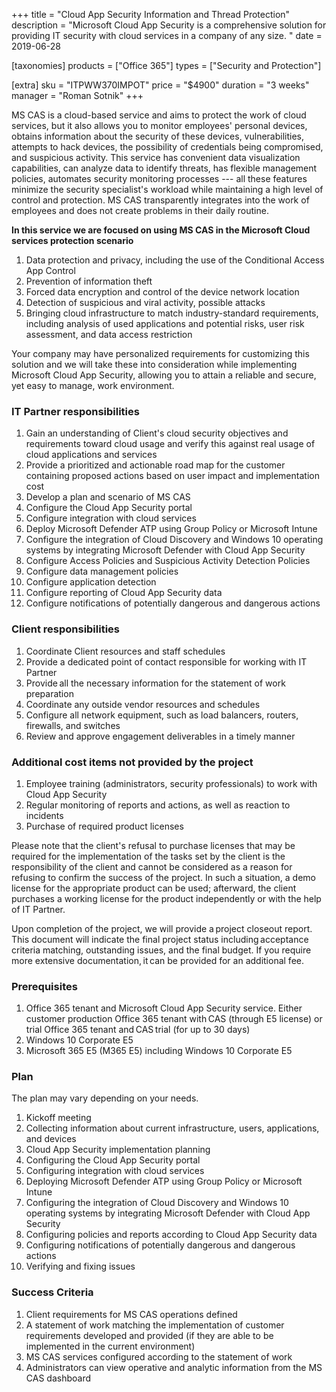 +++
title = "Cloud App Security Information and Thread Protection"
description = "Microsoft Cloud App Security is a comprehensive solution for providing IT security with cloud services in a company of any size. "
date = 2019-06-28

[taxonomies]
products = ["Office 365"]
types = ["Security and Protection"]

[extra]
sku = "ITPWW370IMPOT"
price = "$4900"
duration = "3 weeks"
manager = "Roman Sotnik"
+++

MS CAS is a cloud-based service and aims to protect the work of
cloud services, but it also allows you to monitor employees' personal
devices, obtains information about the security of these devices,
vulnerabilities, attempts to hack devices, the possibility of
credentials being compromised, and suspicious activity. This service has
convenient data visualization capabilities, can analyze data to identify
threats, has flexible management policies, automates security monitoring
processes --- all these features minimize the security specialist's
workload while maintaining a high level of control and protection. MS
CAS transparently integrates into the work of employees and
does not create problems in their daily routine.

**In this service we are focused on using MS CAS in the
Microsoft Cloud services protection scenario**

1.  Data protection and privacy, including the use of the Conditional
    Access App Control
2.  Prevention of information theft
3.  Forced data encryption and control of the device network location
4.  Detection of suspicious and viral activity, possible attacks
5.  Bringing cloud infrastructure to match industry-standard
    requirements, including analysis of used applications and potential
    risks, user risk assessment, and data access restriction

Your company may have personalized requirements for customizing this
solution and we will take these into consideration while implementing Microsoft Cloud
App Security, allowing you to attain a reliable and secure, yet easy to
manage, work environment.

### IT Partner responsibilities

1.  Gain an understanding of Client's cloud security objectives and
    requirements toward cloud usage and verify this against real usage
    of cloud applications and services
2.  Provide a prioritized and actionable road map for the customer
    containing proposed actions based on user impact and implementation
    cost
3.  Develop a plan and scenario of MS CAS 
4.  Configure the Cloud App Security portal
5.  Configure integration with cloud services
6.  Deploy Microsoft Defender ATP using Group Policy or
    Microsoft Intune
7.  Configure the integration of Cloud Discovery and Windows 10
    operating systems by integrating Microsoft Defender with Cloud App
    Security
8.  Configure Access Policies and Suspicious Activity Detection Policies
9.  Configure data management policies
10. Configure application detection
11. Configure reporting of Cloud App Security data
12. Configure notifications of potentially dangerous and dangerous
    actions

### Client responsibilities

1.  Coordinate Client resources and staff schedules
2.  Provide a dedicated point of contact responsible for working with IT
    Partner
3.  Provide all the necessary information for the statement of work
    preparation
4.  Coordinate any outside vendor resources and schedules
5.  Configure all network equipment, such as load balancers, routers,
    firewalls, and switches
6.  Review and approve engagement deliverables in a timely manner

### Additional cost items not provided by the project

1.  Employee training (administrators, security professionals) to work
    with Cloud App Security
2.  Regular monitoring of reports and actions, as well as reaction to
    incidents
3.  Purchase of required product licenses

Please note that the client's refusal to purchase licenses that may be
required for the implementation of the tasks set by the client is the
responsibility of the client and cannot be considered as a reason for
refusing to confirm the success of the project. In such a situation, a
demo license for the appropriate product can be used; afterward, the
client purchases a working license for the product independently or with
the help of IT Partner.

Upon completion of the project, we will provide a project closeout
report. This document will indicate the final project status
including acceptance criteria matching, outstanding issues, and the
final budget. If you require more extensive documentation, it can be
provided for an additional fee. 

### Prerequisites

1.  Office 365 tenant and Microsoft Cloud App Security service. Either
    customer production Office 365 tenant with CAS (through E5
    license) or trial Office 365 tenant and CAS trial (for up
    to 30 days)
2.  Windows 10 Corporate E5
3.  Microsoft 365 E5 (M365 E5) including Windows 10 Corporate E5

### Plan

The plan may vary depending on your needs.

1.  Kickoff meeting
2.  Collecting information about current infrastructure, users,
    applications, and devices
3.  Cloud App Security implementation planning
4.  Configuring the Cloud App Security portal
5.  Configuring integration with cloud services
6.  Deploying Microsoft Defender ATP using Group Policy or
    Microsoft Intune
7.  Configuring the integration of Cloud Discovery and Windows 10
    operating systems by integrating Microsoft Defender with Cloud App
    Security
8.  Configuring policies and reports according to Cloud App Security
    data
9.  Configuring notifications of potentially dangerous and dangerous
    actions
10. Verifying and fixing issues

### Success Criteria

1.  Client requirements for MS CAS operations defined
2.  A statement of work matching the implementation of customer
    requirements developed and provided (if they are able to be implemented in the current
    environment)
3.  MS CAS services configured according to the statement of
    work
4.  Administrators can view operative and analytic information from the
    MS CAS dashboard
